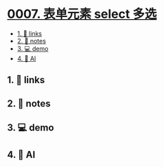 # [0007. 表单元素 select 多选](https://github.com/Tdahuyou/html-css/tree/main/0007.%20%E8%A1%A8%E5%8D%95%E5%85%83%E7%B4%A0%20select%20%E5%A4%9A%E9%80%89)

<!-- region:toc -->
- [1. 🔗 links](#1--links)
- [2. 📒 notes](#2--notes)
- [3. 💻 demo](#3--demo)
- [4. 🤖 AI](#4--ai)
<!-- endregion:toc -->

## 1. 🔗 links

## 2. 📒 notes

## 3. 💻 demo

## 4. 🤖 AI
